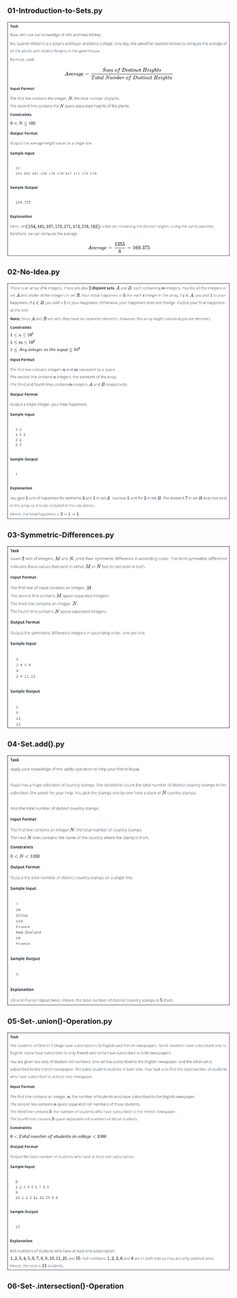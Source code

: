 ### 01-Introduction-to-Sets.py

![01-Introduction-to-Sets](./01-Introduction-to-Sets.png)

### 02-No-Idea.py

![02-No-Idea](02-No-Idea.png)

### 03-Symmetric-Differences.py

![03-Symmetric-Differences](03-Symmetric-Differences.png)

### 04-Set.add().py

![04-Set.add()](04-Set.add().png)

### 05-Set-.union()-Operation.py

![05-Set-.union()-Operation](05-Set-.union()-Operation.png)

### 06-Set-.intersection()-Operation
